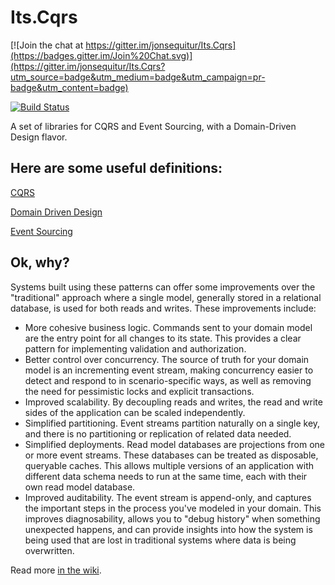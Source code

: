 Its.Cqrs
========

[![Join the chat at https://gitter.im/jonsequitur/Its.Cqrs](https://badges.gitter.im/Join%20Chat.svg)](https://gitter.im/jonsequitur/Its.Cqrs?utm_source=badge&utm_medium=badge&utm_campaign=pr-badge&utm_content=badge)

[![Build Status](https://ci.appveyor.com/api/projects/status/github/jonsequitur/Its.Cqrs?svg=true&branch=master)](https://ci.appveyor.com/project/jonsequitur/its-cqrs)

A set of libraries for CQRS and Event Sourcing, with a Domain-Driven Design flavor. 

Here are some useful definitions:
---------------------------------

[CQRS](http://martinfowler.com/bliki/CQRS.html)

[Domain Driven Design](http://en.wikipedia.org/wiki/Domain-driven_design)

[Event Sourcing](http://martinfowler.com/eaaDev/EventSourcing.html)

Ok, why?
--------

Systems built using these patterns can offer some improvements over the "traditional" approach where a single model, generally stored in a relational database, is used for both reads and writes. These improvements include:

* More cohesive business logic. Commands sent to your domain model are the entry point for all changes to its state. This provides a clear pattern for implementing validation and authorization.
* Better control over concurrency. The source of truth for your domain model is an incrementing event stream, making concurrency easier to detect and respond to in scenario-specific ways, as well as removing the need for pessimistic locks and explicit transactions. 
* Improved scalability. By decoupling reads and writes, the read and write sides of the application can be scaled independently.
* Simplified partitioning. Event streams partition naturally on a single key, and there is no partitioning or replication of related data needed.
* Simplified deployments. Read model databases are projections from one or more event streams. These databases can be treated as disposable, queryable caches. This allows multiple versions of an application with different data schema needs to run at the same time, each with their own read model database.
* Improved auditability. The event stream is append-only, and captures the important steps in the process you've modeled in your domain. This improves diagnosability, allows you to "debug history" when something unexpected happens, and can provide insights into how the system is being used that are lost in traditional systems where data is being overwritten.

Read more [in the wiki](https://github.com/jonsequitur/Its.Cqrs/wiki).
